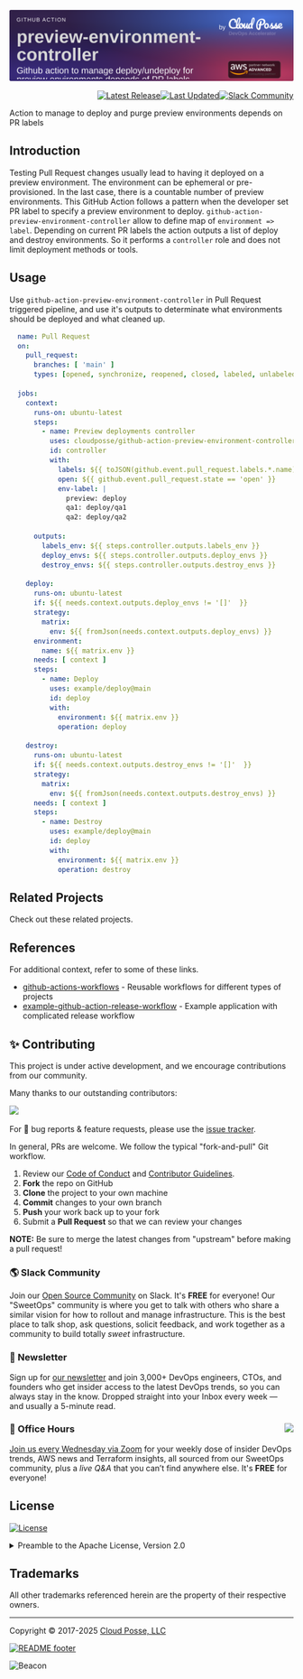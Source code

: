

<!-- markdownlint-disable -->
<a href="https://cpco.io/homepage"><img src="https://github.com/cloudposse/github-action-preview-environment-controller/blob/main/.github/banner.png?raw=true" alt="Project Banner"/></a><br/>


<p align="right"><a href="https://github.com/cloudposse/github-action-preview-environment-controller/releases/latest"><img src="https://img.shields.io/github/release/cloudposse/github-action-preview-environment-controller.svg?style=for-the-badge" alt="Latest Release"/></a><a href="https://github.com/cloudposse/github-action-preview-environment-controller/commits"><img src="https://img.shields.io/github/last-commit/cloudposse/github-action-preview-environment-controller.svg?style=for-the-badge" alt="Last Updated"/></a><a href="https://cloudposse.com/slack"><img src="https://slack.cloudposse.com/for-the-badge.svg" alt="Slack Community"/></a>

</p>
<!-- markdownlint-restore -->

<!--




  ** DO NOT EDIT THIS FILE
  **
  ** This file was automatically generated by the `cloudposse/build-harness`.
  ** 1) Make all changes to `README.yaml`
  ** 2) Run `make init` (you only need to do this once)
  ** 3) Run`make readme` to rebuild this file.
  **
  ** (We maintain HUNDREDS of open source projects. This is how we maintain our sanity.)
  **





-->

Action to manage to deploy and purge preview environments depends on PR labels




## Introduction

Testing Pull Request changes usually lead to having it deployed on a preview environment.
The environment can be ephemeral or pre-provisioned. In the last case, there is a countable number of preview environments.
This GitHub Action follows a pattern when the developer set PR label to specify a preview environment to deploy.
`github-action-preview-environment-controller` allow to define map of `environment => label`.
Depending on current PR labels the action outputs a list of deploy and destroy environments.
So it performs a `controller` role and does not limit deployment methods or tools.




## Usage

Use `github-action-preview-environment-controller` in Pull Request triggered pipeline, and use it's outputs to determinate
what environments should be deployed and what cleaned up.

```yaml
  name: Pull Request
  on:
    pull_request:
      branches: [ 'main' ]
      types: [opened, synchronize, reopened, closed, labeled, unlabeled]

  jobs:
    context:
      runs-on: ubuntu-latest
      steps:
        - name: Preview deployments controller
          uses: cloudposse/github-action-preview-environment-controller@main
          id: controller
          with:
            labels: ${{ toJSON(github.event.pull_request.labels.*.name) }}
            open: ${{ github.event.pull_request.state == 'open' }}
            env-label: |
              preview: deploy
              qa1: deploy/qa1
              qa2: deploy/qa2

      outputs:
        labels_env: ${{ steps.controller.outputs.labels_env }}
        deploy_envs: ${{ steps.controller.outputs.deploy_envs }}
        destroy_envs: ${{ steps.controller.outputs.destroy_envs }}

    deploy:
      runs-on: ubuntu-latest
      if: ${{ needs.context.outputs.deploy_envs != '[]'  }}
      strategy:
        matrix:
          env: ${{ fromJson(needs.context.outputs.deploy_envs) }}
      environment:
        name: ${{ matrix.env }}
      needs: [ context ]
      steps:
        - name: Deploy
          uses: example/deploy@main
          id: deploy
          with:
            environment: ${{ matrix.env }}
            operation: deploy

    destroy:
      runs-on: ubuntu-latest
      if: ${{ needs.context.outputs.destroy_envs != '[]'  }}
      strategy:
        matrix:
          env: ${{ fromJson(needs.context.outputs.destroy_envs) }}
      needs: [ context ]
      steps:
        - name: Destroy
          uses: example/deploy@main
          id: deploy
          with:
            environment: ${{ matrix.env }}
            operation: destroy
```












## Related Projects

Check out these related projects.



## References

For additional context, refer to some of these links.

- [github-actions-workflows](https://github.com/cloudposse/github-actions-workflows) - Reusable workflows for different types of projects
- [example-github-action-release-workflow](https://github.com/cloudposse/example-github-action-release-workflow) - Example application with complicated release workflow




## ✨ Contributing

This project is under active development, and we encourage contributions from our community.



Many thanks to our outstanding contributors:

<a href="https://github.com/cloudposse/github-action-preview-environment-controller/graphs/contributors">
  <img src="https://contrib.rocks/image?repo=cloudposse/github-action-preview-environment-controller&max=24" />
</a>

For 🐛 bug reports & feature requests, please use the [issue tracker](https://github.com/cloudposse/github-action-preview-environment-controller/issues).

In general, PRs are welcome. We follow the typical "fork-and-pull" Git workflow.
 1. Review our [Code of Conduct](https://github.com/cloudposse/github-action-preview-environment-controller/?tab=coc-ov-file#code-of-conduct) and [Contributor Guidelines](https://github.com/cloudposse/.github/blob/main/CONTRIBUTING.md).
 2. **Fork** the repo on GitHub
 3. **Clone** the project to your own machine
 4. **Commit** changes to your own branch
 5. **Push** your work back up to your fork
 6. Submit a **Pull Request** so that we can review your changes

**NOTE:** Be sure to merge the latest changes from "upstream" before making a pull request!

### 🌎 Slack Community

Join our [Open Source Community](https://cpco.io/slack?utm_source=github&utm_medium=readme&utm_campaign=cloudposse/github-action-preview-environment-controller&utm_content=slack) on Slack. It's **FREE** for everyone! Our "SweetOps" community is where you get to talk with others who share a similar vision for how to rollout and manage infrastructure. This is the best place to talk shop, ask questions, solicit feedback, and work together as a community to build totally *sweet* infrastructure.

### 📰 Newsletter

Sign up for [our newsletter](https://cpco.io/newsletter?utm_source=github&utm_medium=readme&utm_campaign=cloudposse/github-action-preview-environment-controller&utm_content=newsletter) and join 3,000+ DevOps engineers, CTOs, and founders who get insider access to the latest DevOps trends, so you can always stay in the know.
Dropped straight into your Inbox every week — and usually a 5-minute read.

### 📆 Office Hours <a href="https://cloudposse.com/office-hours?utm_source=github&utm_medium=readme&utm_campaign=cloudposse/github-action-preview-environment-controller&utm_content=office_hours"><img src="https://img.cloudposse.com/fit-in/200x200/https://cloudposse.com/wp-content/uploads/2019/08/Powered-by-Zoom.png" align="right" /></a>

[Join us every Wednesday via Zoom](https://cloudposse.com/office-hours?utm_source=github&utm_medium=readme&utm_campaign=cloudposse/github-action-preview-environment-controller&utm_content=office_hours) for your weekly dose of insider DevOps trends, AWS news and Terraform insights, all sourced from our SweetOps community, plus a _live Q&A_ that you can’t find anywhere else.
It's **FREE** for everyone!
## License

<a href="https://opensource.org/licenses/Apache-2.0"><img src="https://img.shields.io/badge/License-Apache%202.0-blue.svg?style=for-the-badge" alt="License"></a>

<details>
<summary>Preamble to the Apache License, Version 2.0</summary>
<br/>
<br/>

Complete license is available in the [`LICENSE`](LICENSE) file.

```text
Licensed to the Apache Software Foundation (ASF) under one
or more contributor license agreements.  See the NOTICE file
distributed with this work for additional information
regarding copyright ownership.  The ASF licenses this file
to you under the Apache License, Version 2.0 (the
"License"); you may not use this file except in compliance
with the License.  You may obtain a copy of the License at

  https://www.apache.org/licenses/LICENSE-2.0

Unless required by applicable law or agreed to in writing,
software distributed under the License is distributed on an
"AS IS" BASIS, WITHOUT WARRANTIES OR CONDITIONS OF ANY
KIND, either express or implied.  See the License for the
specific language governing permissions and limitations
under the License.
```
</details>

## Trademarks

All other trademarks referenced herein are the property of their respective owners.


---
Copyright © 2017-2025 [Cloud Posse, LLC](https://cpco.io/copyright)


<a href="https://cloudposse.com/readme/footer/link?utm_source=github&utm_medium=readme&utm_campaign=cloudposse/github-action-preview-environment-controller&utm_content=readme_footer_link"><img alt="README footer" src="https://cloudposse.com/readme/footer/img"/></a>

<img alt="Beacon" width="0" src="https://ga-beacon.cloudposse.com/UA-76589703-4/cloudposse/github-action-preview-environment-controller?pixel&cs=github&cm=readme&an=github-action-preview-environment-controller"/>
